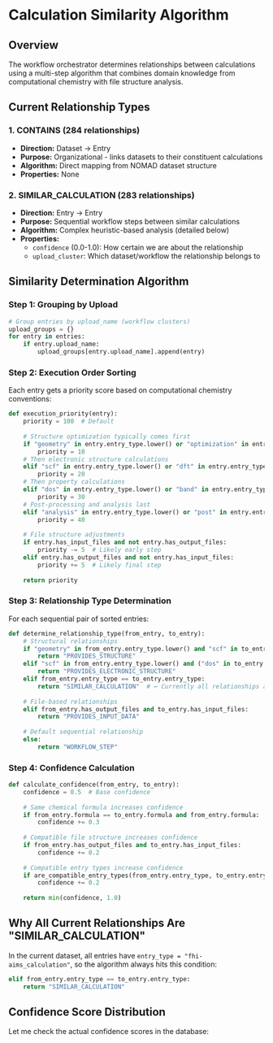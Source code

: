 # Calculation Similarity Algorithm

## Overview
The workflow orchestrator determines relationships between calculations using a multi-step algorithm that combines domain knowledge from computational chemistry with file structure analysis.

## Current Relationship Types

### 1. **CONTAINS** (284 relationships)
- **Direction:** Dataset → Entry  
- **Purpose:** Organizational - links datasets to their constituent calculations
- **Algorithm:** Direct mapping from NOMAD dataset structure
- **Properties:** None

### 2. **SIMILAR_CALCULATION** (283 relationships)
- **Direction:** Entry → Entry
- **Purpose:** Sequential workflow steps between similar calculations
- **Algorithm:** Complex heuristic-based analysis (detailed below)
- **Properties:** 
  - `confidence` (0.0-1.0): How certain we are about the relationship
  - `upload_cluster`: Which dataset/workflow the relationship belongs to

## Similarity Determination Algorithm

### Step 1: Grouping by Upload
```python
# Group entries by upload_name (workflow clusters)
upload_groups = {}
for entry in entries:
    if entry.upload_name:
        upload_groups[entry.upload_name].append(entry)
```

### Step 2: Execution Order Sorting
Each entry gets a priority score based on computational chemistry conventions:

```python
def execution_priority(entry):
    priority = 100  # Default
    
    # Structure optimization typically comes first
    if "geometry" in entry.entry_type.lower() or "optimization" in entry.entry_type.lower():
        priority = 10
    # Then electronic structure calculations  
    elif "scf" in entry.entry_type.lower() or "dft" in entry.entry_type.lower():
        priority = 20
    # Then property calculations
    elif "dos" in entry.entry_type.lower() or "band" in entry.entry_type.lower():
        priority = 30
    # Post-processing and analysis last
    elif "analysis" in entry.entry_type.lower() or "post" in entry.entry_type.lower():
        priority = 40
    
    # File structure adjustments
    if entry.has_input_files and not entry.has_output_files:
        priority -= 5  # Likely early step
    elif entry.has_output_files and not entry.has_input_files:
        priority += 5  # Likely final step
        
    return priority
```

### Step 3: Relationship Type Determination
For each sequential pair of sorted entries:

```python
def determine_relationship_type(from_entry, to_entry):
    # Structural relationships
    if "geometry" in from_entry.entry_type.lower() and "scf" in to_entry.entry_type.lower():
        return "PROVIDES_STRUCTURE"
    elif "scf" in from_entry.entry_type.lower() and ("dos" in to_entry.entry_type.lower() or "band" in to_entry.entry_type.lower()):
        return "PROVIDES_ELECTRONIC_STRUCTURE"
    elif from_entry.entry_type == to_entry.entry_type:
        return "SIMILAR_CALCULATION"  # ← Currently all relationships are this type
    
    # File-based relationships
    elif from_entry.has_output_files and to_entry.has_input_files:
        return "PROVIDES_INPUT_DATA"
    
    # Default sequential relationship
    else:
        return "WORKFLOW_STEP"
```

### Step 4: Confidence Calculation
```python
def calculate_confidence(from_entry, to_entry):
    confidence = 0.5  # Base confidence
    
    # Same chemical formula increases confidence
    if from_entry.formula == to_entry.formula and from_entry.formula:
        confidence += 0.3
    
    # Compatible file structure increases confidence
    if from_entry.has_output_files and to_entry.has_input_files:
        confidence += 0.2
    
    # Compatible entry types increase confidence
    if are_compatible_entry_types(from_entry.entry_type, to_entry.entry_type):
        confidence += 0.2
    
    return min(confidence, 1.0)
```

## Why All Current Relationships Are "SIMILAR_CALCULATION"

In the current dataset, all entries have `entry_type = "fhi-aims_calculation"`, so the algorithm always hits this condition:

```python
elif from_entry.entry_type == to_entry.entry_type:
    return "SIMILAR_CALCULATION"
```

## Confidence Score Distribution

Let me check the actual confidence scores in the database: